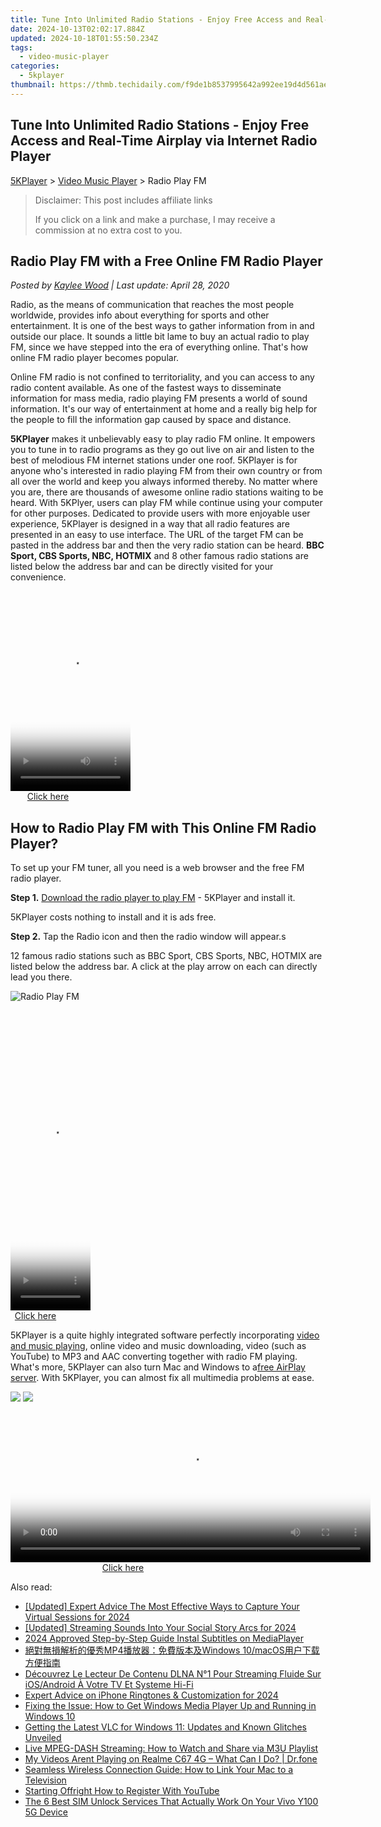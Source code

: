 ```yaml
---
title: Tune Into Unlimited Radio Stations - Enjoy Free Access and Real-Time Airplay via Internet Radio Player
date: 2024-10-13T02:02:17.884Z
updated: 2024-10-18T01:55:50.234Z
tags:
  - video-music-player
categories:
  - 5kplayer
thumbnail: https://thmb.techidaily.com/f9de1b8537995642a992ee19d4d561ae28b96c9f39e2e2df9627023fc6a490d6.jpg
---
```


## Tune Into Unlimited Radio Stations - Enjoy Free Access and Real-Time Airplay via Internet Radio Player

[5KPlayer](https://tools.techidaily.com/5kplayer/products/) \> [Video Music Player](https://tools.techidaily.com/5kplayer/video-music-player/) \> Radio Play FM

>  Disclaimer: This post includes affiliate links
>
>  If you click on a link and make a purchase, I may receive a commission at no extra cost to you.
>

## Radio Play FM with a Free Online FM Radio Player

 _Posted by [Kaylee Wood](https://www.quora.com/profile/Amanda-Hu-21) | Last update: April 28, 2020_

Radio, as the means of communication that reaches the most people worldwide, provides info about everything for sports and other entertainment. It is one of the best ways to gather information from in and outside our place. It sounds a little bit lame to buy an actual radio to play FM, since we have stepped into the era of everything online. That's how online FM radio player becomes popular.

Online FM radio is not confined to territoriality, and you can access to any radio content available. As one of the fastest ways to disseminate information for mass media, radio playing FM presents a world of sound information. It's our way of entertainment at home and a really big help for the people to fill the information gap caused by space and distance.

**5KPlayer** makes it unbelievably easy to play radio FM online. It empowers you to tune in to radio programs as they go out live on air and listen to the best of melodious FM internet stations under one roof. 5KPlayer is for anyone who's interested in radio playing FM from their own country or from all over the world and keep you always informed thereby. No matter where you are, there are thousands of awesome online radio stations waiting to be heard. With 5KPlyer, users can play FM while continue using your computer for other purposes. Dedicated to provide users with more enjoyable user experience, 5KPlayer is designed in a way that all radio features are presented in an easy to use interface. The URL of the target FM can be pasted in the address bar and then the very radio station can be heard. **BBC Sport, CBS Sports, NBC, HOTMIX** and 8 other famous radio stations are listed below the address bar and can be directly visited for your convenience.

<!-- affiliate ads begin -->
<span id="1630055">
					<video width="192" height="320" style="cursor:pointer"
           poster="//a.impactradius-go.com/display-clicktoplayimage/1630055.png"
           onclick="if(!this.playClicked){this.play();this.setAttribute('controls',true);this.playClicked=true;}">
	   <source src="//a.impactradius-go.com/display-ad/18460-1630055">
	   <img src="//a.impactradius-go.com/display-clicktoplayimage/1630055.png" style="border: none; height: 100%; width: 100%; object-fit: contain">
	</video>
	<div style="width:120px;text-align:center"><a href="javascript:window.open(decodeURIComponent('https%3A%2F%2Fcaperobbin.sjv.io%2Fc%2F5597632%2F1630055%2F18460'), '_blank');void(0);">Click here</a></div>
</span>
<img height="0" width="0" src="https://imp.pxf.io/i/5597632/1630055/18460" style="position:absolute;visibility:hidden;" border="0" />
<!-- affiliate ads end -->

## How to Radio Play FM with This Online FM Radio Player?

To set up your FM tuner, all you need is a web browser and the free FM radio player.

**Step 1.** [Download the radio player to play FM](https://tools.techidaily.com/5kplayer/products/) \- 5KPlayer and install it.

5KPlayer costs nothing to install and it is ads free.

**Step 2.** Tap the Radio icon and then the radio window will appear.s

12 famous radio stations such as BBC Sport, CBS Sports, NBC, HOTMIX are listed below the address bar. A click at the play arrow on each can directly lead you there.

![Radio Play FM](https://www.5kplayer.com/video-music-player/img/5k-radio-xsy-031702.png) 

<!-- affiliate ads begin -->
<span id="1975658">
					<video width="128" height="480" style="cursor:pointer"
           poster="//a.impactradius-go.com/display-clicktoplayimage/1975658.png"
           onclick="if(!this.playClicked){this.play();this.setAttribute('controls',true);this.playClicked=true;}">
	   <source src="//a.impactradius-go.com/display-ad/22993-1975658">
	   <img src="//a.impactradius-go.com/display-clicktoplayimage/1975658.png" style="border: none; height: 100%; width: 100%; object-fit: contain">
	</video>
	<div style="width:80px;text-align:center"><a href="javascript:window.open(decodeURIComponent('https%3A%2F%2Fhomestyler.sjv.io%2Fc%2F5597632%2F1975658%2F22993'), '_blank');void(0);">Click here</a></div>
</span>
<img height="0" width="0" src="https://imp.pxf.io/i/5597632/1975658/22993" style="position:absolute;visibility:hidden;" border="0" />
<!-- affiliate ads end -->

5KPlayer is a quite highly integrated software perfectly incorporating [video and music playing](https://tools.techidaily.com/5kplayer/video-music-player/), online video and music downloading, video (such as YouTube) to MP3 and AAC converting together with radio FM playing. What's more, 5KPlayer can also turn Mac and Windows to a[free AirPlay server](https://tools.techidaily.com/5kplayer/airplay/). With 5KPlayer, you can almost fix all multimedia problems at ease.

[![](https://www.5kplayer.com/video-music-player/../button/freedownwhitewin.png)](https://tools.techidaily.com/5kplayer/products/) [![](https://www.5kplayer.com/video-music-player/../button/freedownbackmac.png)](https://tools.techidaily.com/5kplayer/products/)

<!-- affiliate ads begin -->
<span id="1993652">
					<video width="576" height="240" style="cursor:pointer"
           poster="//a.impactradius-go.com/display-clicktoplayimage/1993652.png"
           onclick="if(!this.playClicked){this.play();this.setAttribute('controls',true);this.playClicked=true;}">
	   <source src="//a.impactradius-go.com/display-ad/22993-1993652">
	   <img src="//a.impactradius-go.com/display-clicktoplayimage/1993652.png" style="border: none; height: 100%; width: 100%; object-fit: contain">
	</video>
	<div style="width:360px;text-align:center"><a href="javascript:window.open(decodeURIComponent('https%3A%2F%2Fhomestyler.sjv.io%2Fc%2F5597632%2F1993652%2F22993'), '_blank');void(0);">Click here</a></div>
</span>
<img height="0" width="0" src="https://imp.pxf.io/i/5597632/1993652/22993" style="position:absolute;visibility:hidden;" border="0" />
<!-- affiliate ads end -->

<ins class="adsbygoogle"
     style="display:block"
     data-ad-format="autorelaxed"
     data-ad-client="ca-pub-7571918770474297"
     data-ad-slot="1223367746"></ins>

<ins class="adsbygoogle"
     style="display:block"
     data-ad-client="ca-pub-7571918770474297"
     data-ad-slot="8358498916"
     data-ad-format="auto"
     data-full-width-responsive="true"></ins>

<span class="atpl-alsoreadstyle">Also read:</span>
<div><ul>
<li><a href="https://screen-sharing-recording.techidaily.com/updated-expert-advice-the-most-effective-ways-to-capture-your-virtual-sessions-for-2024/"><u>[Updated] Expert Advice The Most Effective Ways to Capture Your Virtual Sessions for 2024</u></a></li>
<li><a href="https://facebook-video-recording.techidaily.com/updated-streaming-sounds-into-your-social-story-arcs-for-2024/"><u>[Updated] Streaming Sounds Into Your Social Story Arcs for 2024</u></a></li>
<li><a href="https://extra-support.techidaily.com/2024-approved-step-by-step-guide-instal-subtitles-on-mediaplayer/"><u>2024 Approved Step-by-Step Guide Instal Subtitles on MediaPlayer</u></a></li>
<li><a href="https://media-tips.techidaily.com/1727404308517-mp4windows-10macos/"><u>絕對無損解析的優秀MP4播放器：免費版本及Windows 10/macOS用户下载方便指南</u></a></li>
<li><a href="https://media-tips.techidaily.com/decouvrez-le-lecteur-de-contenu-dlna-n1-pour-streaming-fluide-sur-iosandroid-a-votre-tv-et-systeme-hi-fi/"><u>Découvrez Le Lecteur De Contenu DLNA N°1 Pour Streaming Fluide Sur iOS/Android À Votre TV Et Systeme Hi-Fi</u></a></li>
<li><a href="https://some-knowledge.techidaily.com/expert-advice-on-iphone-ringtones-and-customization-for-2024/"><u>Expert Advice on iPhone Ringtones & Customization for 2024</u></a></li>
<li><a href="https://media-tips.techidaily.com/fixing-the-issue-how-to-get-windows-media-player-up-and-running-in-windows-10/"><u>Fixing the Issue: How to Get Windows Media Player Up and Running in Windows 10</u></a></li>
<li><a href="https://media-tips.techidaily.com/getting-the-latest-vlc-for-windows-11-updates-and-known-glitches-unveiled/"><u>Getting the Latest VLC for Windows 11: Updates and Known Glitches Unveiled</u></a></li>
<li><a href="https://media-tips.techidaily.com/live-mpeg-dash-streaming-how-to-watch-and-share-via-m3u-playlist/"><u>Live MPEG-DASH Streaming: How to Watch and Share via M3U Playlist</u></a></li>
<li><a href="https://howto.techidaily.com/my-videos-arent-playing-on-realme-c67-4g-what-can-i-do-drfone-by-drfone-fix-android-problems-fix-android-problems/"><u>My Videos Arent Playing on Realme C67 4G – What Can I Do? | Dr.fone</u></a></li>
<li><a href="https://media-tips.techidaily.com/seamless-wireless-connection-guide-how-to-link-your-mac-to-a-television/"><u>Seamless Wireless Connection Guide: How to Link Your Mac to a Television</u></a></li>
<li><a href="https://youtube-videos.techidaily.com/starting-offright-how-to-register-with-youtube/"><u>Starting Offright How to Register With YouTube</u></a></li>
<li><a href="https://sim-unlock.techidaily.com/the-6-best-sim-unlock-services-that-actually-work-on-your-vivo-y100-5g-device-by-drfone-android/"><u>The 6 Best SIM Unlock Services That Actually Work On Your Vivo Y100 5G Device</u></a></li>
</ul></div>

